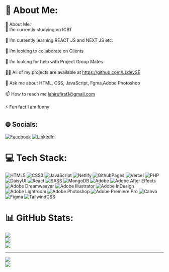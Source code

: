 # 💫 About Me:
💫 About Me:<br>🔭 I’m currently studying on ICBT<br><br>🌱 I’m currently learning REACT JS and NEXT JS etc.<br><br>👯 I’m looking to collaborate on Clients<br><br>🤝 I’m looking for help with Project Group Mates<br><br>👨‍💻 All of my projects are available at https://github.com/LLdevSE<br><br>💬 Ask me about HTML, CSS, JavaScript, Fgma,Adobe Photoshop<br><br>📫 How to reach me lahirufirst1@gmail.com<br><br>⚡ Fun fact I am funny


## 🌐 Socials:
[![Facebook](https://img.shields.io/badge/Facebook-%231877F2.svg?logo=Facebook&logoColor=white)](https://facebook.com/LahiruLakshan) [![LinkedIn](https://img.shields.io/badge/LinkedIn-%230077B5.svg?logo=linkedin&logoColor=white)](https://linkedin.com/in/lahirulakshan) 

# 💻 Tech Stack:
![HTML5](https://img.shields.io/badge/html5-%23E34F26.svg?style=for-the-badge&logo=html5&logoColor=white) ![CSS3](https://img.shields.io/badge/css3-%231572B6.svg?style=for-the-badge&logo=css3&logoColor=white) ![JavaScript](https://img.shields.io/badge/javascript-%23323330.svg?style=for-the-badge&logo=javascript&logoColor=%23F7DF1E) ![Netlify](https://img.shields.io/badge/netlify-%23000000.svg?style=for-the-badge&logo=netlify&logoColor=#00C7B7) ![GithubPages](https://img.shields.io/badge/github%20pages-121013?style=for-the-badge&logo=github&logoColor=white) ![Vercel](https://img.shields.io/badge/vercel-%23000000.svg?style=for-the-badge&logo=vercel&logoColor=white) ![PHP](https://img.shields.io/badge/php-%23777BB4.svg?style=for-the-badge&logo=php&logoColor=white) ![DaisyUI](https://img.shields.io/badge/daisyui-5A0EF8?style=for-the-badge&logo=daisyui&logoColor=white) ![React](https://img.shields.io/badge/react-%2320232a.svg?style=for-the-badge&logo=react&logoColor=%2361DAFB) ![SASS](https://img.shields.io/badge/SASS-hotpink.svg?style=for-the-badge&logo=SASS&logoColor=white) ![MongoDB](https://img.shields.io/badge/MongoDB-%234ea94b.svg?style=for-the-badge&logo=mongodb&logoColor=white) ![Adobe](https://img.shields.io/badge/adobe-%23FF0000.svg?style=for-the-badge&logo=adobe&logoColor=white) ![Adobe After Effects](https://img.shields.io/badge/Adobe%20After%20Effects-9999FF.svg?style=for-the-badge&logo=Adobe%20After%20Effects&logoColor=white) ![Adobe Dreamweaver](https://img.shields.io/badge/Adobe%20Dreamweaver-FF61F6.svg?style=for-the-badge&logo=Adobe%20Dreamweaver&logoColor=white) ![Adobe Illustrator](https://img.shields.io/badge/adobe%20illustrator-%23FF9A00.svg?style=for-the-badge&logo=adobe%20illustrator&logoColor=white) ![Adobe InDesign](https://img.shields.io/badge/Adobe%20InDesign-49021F?style=for-the-badge&logo=adobeindesign&logoColor=FF3366) ![Adobe Lightroom](https://img.shields.io/badge/Adobe%20Lightroom-31A8FF.svg?style=for-the-badge&logo=Adobe%20Lightroom&logoColor=white) ![Adobe Photoshop](https://img.shields.io/badge/adobe%20photoshop-%2331A8FF.svg?style=for-the-badge&logo=adobe%20photoshop&logoColor=white) ![Adobe Premiere Pro](https://img.shields.io/badge/Adobe%20Premiere%20Pro-9999FF.svg?style=for-the-badge&logo=Adobe%20Premiere%20Pro&logoColor=white) ![Canva](https://img.shields.io/badge/Canva-%2300C4CC.svg?style=for-the-badge&logo=Canva&logoColor=white) ![Figma](https://img.shields.io/badge/figma-%23F24E1E.svg?style=for-the-badge&logo=figma&logoColor=white) ![TailwindCSS](https://img.shields.io/badge/tailwindcss-%2338B2AC.svg?style=for-the-badge&logo=tailwind-css&logoColor=white)
# 📊 GitHub Stats:
![](https://github-readme-stats.vercel.app/api?username=LLdevSE&theme=default&hide_border=true&include_all_commits=true&count_private=true)<br/>
![](https://github-readme-streak-stats.herokuapp.com/?user=LLdevSE&theme=default&hide_border=true)<br/>
![](https://github-readme-stats.vercel.app/api/top-langs/?username=LLdevSE&theme=default&hide_border=true&include_all_commits=true&count_private=true&layout=compact)

---
![](https://github-readme-stats.vercel.app/api?username=LLdevSE&theme=tokyonight&hide_border=true&include_all_commits=true&count_private=true)<br/>
[![](https://visitcount.itsvg.in/api?id=LLdevSE&icon=0&color=0)](https://visitcount.itsvg.in)

<!-- Proudly created with GPRM ( https://gprm.itsvg.in ) -->
